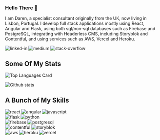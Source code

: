 ### Hello There 👋
I am Daren, a specialist consultant originally from the UK, now living in Lisbon, Portugal.  I develop full stack applications mostly using React, Angular and Flask, using both sql/non-sql databases such as Firebase and PostgreSQL, integrating with Headerless CMS, including Storyblok and Contentful, and using services such as AWS, Vercel and Heroku.

[<img align="left" alt="linked-in" src="https://img.shields.io/badge/linkedin-%230077B5.svg?&style=for-the-badge&logo=linkedin&logoColor=white" />](https://www.linkedin.com/in/darensdw)

[<img align="left" alt="medium" src="https://img.shields.io/badge/medium-%2312100E.svg?&style=for-the-badge&logo=medium&logoColor=white" />](https://medium.com/@darensdw)

[<img align="left" alt="stack-overflow" src="https://img.shields.io/badge/stack%20overflow-FE7A16?logo=stack-overflow&logoColor=white&style=for-the-badge" />](https://stackoverflow.com/users/400360/docgecko)
<br>

## Some Of My Stats
![Top Languages Card](https://github-readme-stats.vercel.app/api/top-langs/?username=docgecko&theme=highcontrast&hide=coffeescript,handlebars,xslt,php)

![Github stats](https://github-readme-stats.vercel.app/api?username=docgecko&theme=highcontrast&show_icons=true&count_private=true)



## A Bunch of My Skills
<img align="left" alt="react" src="https://img.shields.io/badge/-React-61DAFB?logo=react&logoColor=white&style=for-the-badge" />
<img align="left" alt="angular" src="https://img.shields.io/badge/-Angular-DD0031?logo=angular&logoColor=white&style=for-the-badge" />
<img align="left" alt="javascript" src="https://img.shields.io/badge/-Javascript-F7DF1E?logo=angular&logoColor=white&style=for-the-badge" />
<br>

<img align="left" alt="flask" src="https://img.shields.io/badge/-Flask-000000?logo=flask&logoColor=white&style=for-the-badge" />
<img align="left" alt="python" src="https://img.shields.io/badge/-Python-3776AB?logo=python&logoColor=white&style=for-the-badge" />
<br>

<img align="left" alt="firebase" src="https://img.shields.io/badge/-Firebase-FFCA28?logo=firebase&logoColor=white&style=for-the-badge" />
<img align="left" alt="postgresql" src="https://img.shields.io/badge/-PostgreSQL-4169E1?logo=postgresql&logoColor=white&style=for-the-badge" />
<br>

<img align="left" alt="contentful" src="https://img.shields.io/badge/-Contentful-2478CC?logo=contentful&logoColor=white&style=for-the-badge" />
<img align="left" alt="storyblok" src="https://img.shields.io/badge/-Storyblok-09B3AF?logo=storyblok&logoColor=white&style=for-the-badge" />
<br>

<img align="left" alt="aws" src="https://img.shields.io/badge/Amazon%20AWS-%23232F3E?logo=amazon-aws&logoColor=white&style=for-the-badge" />
<img align="left" alt="heroku" src="https://img.shields.io/badge/Heroku-430098?logo=heroku&logoColor=white&style=for-the-badge" />
<img align="left" alt="vercel" src="https://img.shields.io/badge/Vercel-000000?logo=vercel&logoColor=white&style=for-the-badge" />
<br>
